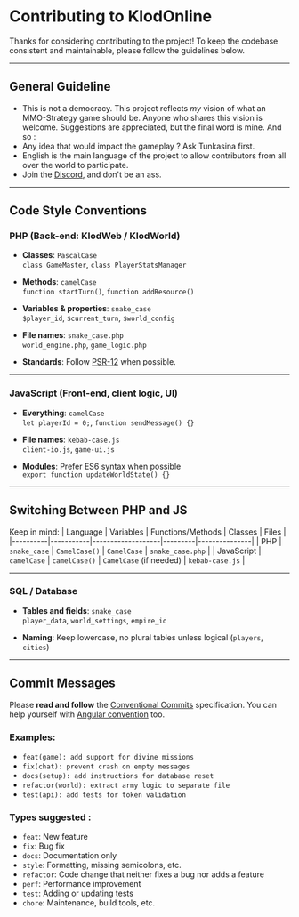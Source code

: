
# Contributing to KlodOnline

Thanks for considering contributing to the project! To keep the codebase consistent and maintainable, please follow the guidelines below.

---

## General Guideline

- This is not a democracy. This project reflects *my* vision of what an MMO-Strategy game should be. Anyone who shares this vision is welcome. Suggestions are appreciated, but the final word is mine. And so :
- Any idea that would impact the gameplay ? Ask Tunkasina first.
- English is the main language of the project to allow contributors from all over the world to participate.
- Join the [Discord](https://discord.gg/UcyS3enr), and don't be an ass.

---

## Code Style Conventions

### PHP (Back-end: KlodWeb / KlodWorld)

- **Classes**: `PascalCase`  
  `class GameMaster`, `class PlayerStatsManager`

- **Methods**: `camelCase`  
  `function startTurn()`, `function addResource()`

- **Variables & properties**: `snake_case`  
  `$player_id`, `$current_turn`, `$world_config`

- **File names**: `snake_case.php`  
  `world_engine.php`, `game_logic.php`

- **Standards**: Follow [PSR-12](https://www.php-fig.org/psr/psr-12/) when possible.

---

### JavaScript (Front-end, client logic, UI)

- **Everything**: `camelCase`  
  `let playerId = 0;`, `function sendMessage() {}`

- **File names**: `kebab-case.js`  
  `client-io.js`, `game-ui.js`

- **Modules**: Prefer ES6 syntax when possible  
  `export function updateWorldState() {}`

---

## Switching Between PHP and JS

Keep in mind:
| Language | Variables | Functions/Methods | Classes | Files         |
|----------|-----------|-------------------|---------|---------------|
| PHP      | `snake_case` | `CamelCase()`     | `CamelCase` | `snake_case.php` |
| JavaScript | `camelCase` | `camelCase()`     | `CamelCase` (if needed) | `kebab-case.js` |

---


### SQL / Database

- **Tables and fields**: `snake_case`  
  `player_data`, `world_settings`, `empire_id`

- **Naming**: Keep lowercase, no plural tables unless logical (`players`, `cities`)

---

## Commit Messages

Please **read and follow** the [Conventional Commits](https://www.conventionalcommits.org/en/v1.0.0/) specification.
You can help yourself with [Angular convention](https://github.com/angular/angular/blob/22b96b9/CONTRIBUTING.md#-commit-message-guidelines) too.

### Examples:

- `feat(game): add support for divine missions`
- `fix(chat): prevent crash on empty messages`
- `docs(setup): add instructions for database reset`
- `refactor(world): extract army logic to separate file`
- `test(api): add tests for token validation`

### Types suggested :
- `feat`: New feature
- `fix`: Bug fix
- `docs`: Documentation only
- `style`: Formatting, missing semicolons, etc.
- `refactor`: Code change that neither fixes a bug nor adds a feature
- `perf`: Performance improvement
- `test`: Adding or updating tests
- `chore`: Maintenance, build tools, etc.

